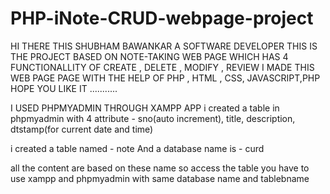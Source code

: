 # PHP-iNote-CRUD-webpage-project
HI THERE THIS SHUBHAM BAWANKAR A SOFTWARE DEVELOPER 
THIS IS THE PROJECT BASED ON  NOTE-TAKING WEB PAGE WHICH HAS 4 FUNCTIONALLITY OF CREATE , DELETE , MODIFY , REVIEW 
I MADE THIS WEB PAGE PAGE WITH THE HELP OF
PHP , HTML , CSS, JAVASCRIPT,PHP 
HOPE YOU LIKE IT ...........


I USED PHPMYADMIN THROUGH XAMPP APP 
i created a table in  phpmyadmin with 4 attribute -
sno(auto increment),
title,
description,
dtstamp(for current date and time)

i created a table named -  note 
And a database name is -  curd

all the content are based on these name so access the table you have to use xampp and phpmyadmin with same database name and tablebname
